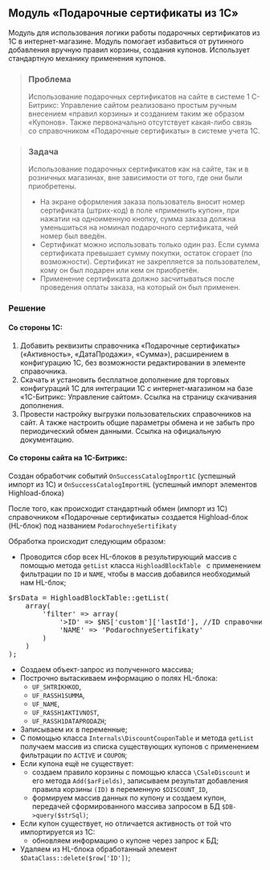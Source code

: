 ## Модуль «Подарочные сертификаты из 1С»
Модуль для использования логики работы подарочных сертификатов из 1С в интернет-магазине. Модуль помогает избавиться от рутинного добавления вручную правил корзины, создания купонов. Использует стандартную механику применения купонов.
>### Проблема
>Использование подарочных сертификатов на сайте в системе 1
С-Битрикс: Управление сайтом реализовано простым ручным внесением «правил корзины» и созданием таким же образом «Купонов». Также первоначально отсутствует какая-либо связь со справочником «Подарочные сертификаты» в системе учета 1С.

>### Задача
>Использование подарочных сертификатов как на сайте, так и в розничных магазинах, вне зависимости от того, где они были приобретены. 
>- На экране оформления заказа пользователь вносит номер сертификата (штрих-код) в поле «применить купон», при нажатии на одноименную кнопку, сумма заказа должна уменьшиться на номинал подарочного сертификата, чей номер был введён.
>- Сертификат можно использовать только один раз. Если сумма сертификата превышает сумму покупки, остаток сгорает (по возможности). Сертификат не закрепляется за пользователем, кому он был подарен или кем он приобретён.
>- Применение сертификата должно засчитываться после проведения оплаты заказа, на который он был применен.
### Решение
#### Со стороны 1С:
1. Добавить реквизиты справочника «Подарочные сертификаты» («Активность», «ДатаПродажи», «Сумма»), расширением в конфигурацию 1С, без возможности редактировании в элементе справочника. 
2. Скачать и установить бесплатное дополнение для торговых конфигураций 1С для интеграции 1С с интернет-магазином на базе «1С-Битрикс: Управление сайтом». Ссылка на страницу скачивания дополнения.
3. Провести настройку выгрузки пользовательских справочников на сайт. А также настроить общие параметры обмена и не забыть про периодический обмен данными. Ссылка на официальную документацию.

#### Со стороны сайта на 1С-Битрикс:
Создан обработчик событий `OnSuccessCatalogImport1C` (успешный импорт из 1С) и `OnSuccessCatalogImportHL` (успешный импорт элементов Highload-блока)

После того, как происходит стандартный обмен (импорт из 1С) справочником «Подарочные сертификаты» создается Highload-блок (HL-блок) под названием `PodarochnyeSertifikaty`

Обработка происходит следующим образом:
- Проводится сбор всех HL-блоков в результирующий массив с помощью метода `getList` класса `HighloadBlockTable
` с применением фильтрации по `ID` и `NAME`, чтобы в массив добавился необходимый нам HL-блок;

<pre>
$rsData = HighloadBlockTable::getList(
    array(
        'filter' => array(
            '>ID' => $NS['custom']['lastId'], //ID справочника из 1С при импорте
            'NAME' => 'PodarochnyeSertifikaty'
        )
    )
);
</pre>

- Создаем объект-запрос из полученного массива;
- Построчно вытаскиваем информацию о полях HL-блока:
    - `UF_SHTRIKHKOD`,
    - `UF_RASSH1SUMMA`,
    - `UF_NAME`,
    - `UF_RASSH1AKTIVNOST`,
    - `UF_RASSH1DATAPRODAZH`; 
- Записываем их в переменные;
- С помощью класса `Internals\DiscountCouponTable` и метода `getList`
 получаем массив из списка существующих купонов с применением фильтрации по `ACTIVE` и `COUPON`;
- Если купона ещё не существует:
    - создаем правило корзины с помощью класса `\CSaleDiscount` и его метода `Add($arFields)`, записываем результат добавления правила корзины `(ID)` в переменную `$DISCOUNT_ID`,
    - формируем массив данных по купону и создаем купон, передачей сформированного массива запросом в БД `$DB->query($strSql)`;
- Если купон существует, но отличается активность от той что импортируется из 1С:
    - обновляем информацию о купоне через запрос к БД;
- Удаляем из HL-блока обработанный элемент `$DataClass::delete($row['ID'])`;
